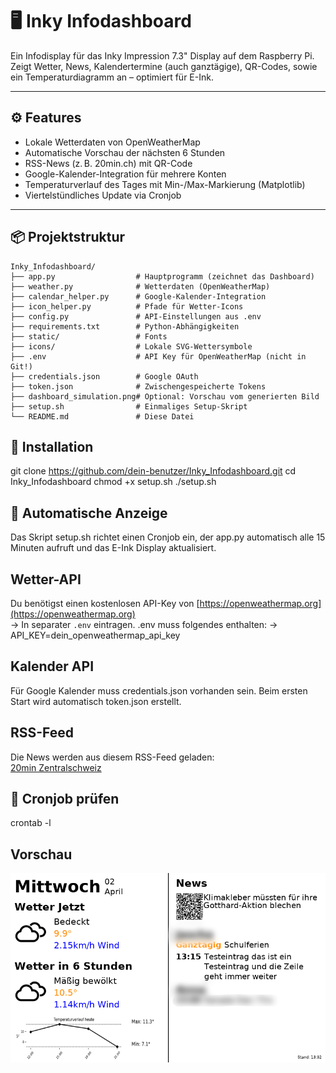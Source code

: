 # 🖥️ Inky Infodashboard

Ein Infodisplay für das Inky Impression 7.3" Display auf dem Raspberry Pi.  
Zeigt Wetter, News, Kalendertermine (auch ganztägige), QR-Codes, sowie ein Temperaturdiagramm an – optimiert für E-Ink.

---

## ⚙️ Features

- Lokale Wetterdaten von OpenWeatherMap
- Automatische Vorschau der nächsten 6 Stunden
- RSS-News (z. B. 20min.ch) mit QR-Code
- Google-Kalender-Integration für mehrere Konten
- Temperaturverlauf des Tages mit Min-/Max-Markierung (Matplotlib)
- Viertelstündliches Update via Cronjob

---

## 📦 Projektstruktur

```text
Inky_Infodashboard/
├── app.py                  # Hauptprogramm (zeichnet das Dashboard)
├── weather.py              # Wetterdaten (OpenWeatherMap)
├── calendar_helper.py      # Google-Kalender-Integration
├── icon_helper.py          # Pfade für Wetter-Icons
├── config.py               # API-Einstellungen aus .env
├── requirements.txt        # Python-Abhängigkeiten
├── static/                 # Fonts
├── icons/                  # Lokale SVG-Wettersymbole
├── .env                    # API Key für OpenWeatherMap (nicht in Git!)
├── credentials.json        # Google OAuth
├── token.json              # Zwischengespeicherte Tokens
├── dashboard_simulation.png# Optional: Vorschau vom generierten Bild
├── setup.sh                # Einmaliges Setup-Skript
└── README.md               # Diese Datei
```

## 🚀 Installation

git clone https://github.com/dein-benutzer/Inky_Infodashboard.git
cd Inky_Infodashboard
chmod +x setup.sh
./setup.sh

## 🔁 Automatische Anzeige

Das Skript setup.sh richtet einen Cronjob ein, der app.py automatisch alle 15 Minuten aufruft und das E-Ink Display aktualisiert.

## Wetter-API

Du benötigst einen kostenlosen API-Key von [https://openweathermap.org](https://openweathermap.org)  
→ In separater `.env` eintragen.
.env muss folgendes enthalten:
→ API_KEY=dein_openweathermap_api_key

## Kalender API

Für Google Kalender muss credentials.json vorhanden sein.
Beim ersten Start wird automatisch token.json erstellt.

## RSS-Feed

Die News werden aus diesem RSS-Feed geladen:  
[20min Zentralschweiz](https://partner-feeds.beta.20min.ch/rss/20minuten/zentralschweiz)

## 📅 Cronjob prüfen

crontab -l

## Vorschau

![Beispielanzeige](https://raw.githubusercontent.com/outcastoasis/Inky_Infodashboard/main/assets/dashboard_simulation_git.png)

